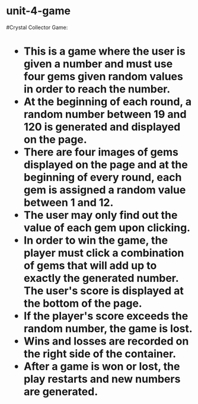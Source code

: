 # unit-4-game

#Crystal Collector Game:<h1>
* This is a game where the user is given a number and must use four gems given random values in order to reach the number.
* At the beginning of each round, a random number between 19 and 120 is generated and displayed on the page.
* There are four images of gems displayed on the page and at the beginning of every round, each gem is assigned a random value between 1 and 12.
* The user may only find out the value of each gem upon clicking.
* In order to win the game, the player must click a combination of gems that will add up to exactly the generated number. The user's score is displayed at the bottom of the page.
* If the player's score exceeds the random number, the game is lost.
* Wins and losses are recorded on the right side of the container.
* After a game is won or lost, the play restarts and new numbers are generated.
